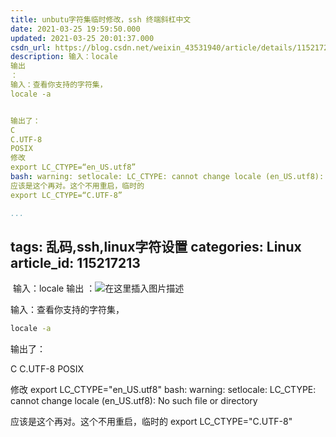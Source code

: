 ```yaml
---
title: unbutu字符集临时修改，ssh 终端斜杠中文
date: 2021-03-25 19:59:50.000
updated: 2021-03-25 20:01:37.000
csdn_url: https://blog.csdn.net/weixin_43531940/article/details/115217213
description: 输入：locale
输出
：
输入：查看你支持的字符集，
locale -a


输出了：
C
C.UTF-8
POSIX
修改
export LC_CTYPE=“en_US.utf8”
bash: warning: setlocale: LC_CTYPE: cannot change locale (en_US.utf8): No such file or directory
应该是这个再对。这个不用重启，临时的
export LC_CTYPE=“C.UTF-8”

...
```

tags: 乱码,ssh,linux字符设置
categories: Linux
article_id: 115217213
---
﻿
 输入：locale
 输出
 ：![在这里插入图片描述](http://img.yayi.site/csdn/2021032519591958.png-watermaskStyle)

 输入：查看你支持的字符集，
```bash
locale -a

```
输出了：


C
C.UTF-8
POSIX

修改
 export LC_CTYPE="en_US.utf8"
bash: warning: setlocale: LC_CTYPE: cannot change locale (en_US.utf8): No such file or directory

应该是这个再对。这个不用重启，临时的
 export LC_CTYPE="C.UTF-8"

